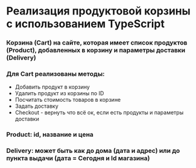 # Реализация продуктовой корзины с использованием TypeScript

### Корзина (Cart) на сайте, которая имеет список продуктов (Product), добавленных в корзину и параметры доставки (Delivery)

### Для Cart реализованы методы:
* Добавить продукт в корзину
* Удалить продукт из корзины по ID
* Посчитать стоимость товаров в корзине
* Задать доставку
* Checkout - вернуть что всё ок, если есть продукты и параметры доставки

### Product: id, название и цена
### Delivery: может быть как до дома (дата и адрес) или до пункта выдачи (дата = Сегодня и Id магазина)